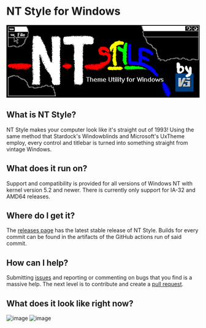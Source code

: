 # NT Style for Windows
![NT Style banner](/misc/banner.png)

## What is NT Style?
NT Style makes your computer look like it's straight out of 1993! Using the same method that Stardock's Windowblinds and  Microsoft's UxTheme employ, every control and titlebar is turned into something straight from vintage Windows.

## What does it run on?
Support and compatibility is provided for all versions of Windows NT with kernel version 5.2 and newer. There is currently only support for IA-32 and AMD64 releases.

## Where do I get it?
The [releases page](https://github.com/freedom7341/NTStyle/releases/latest) has the latest stable release of NT Style. Builds for every commit can be found in the artifacts of the GitHub actions run of said commit.

## How can I help?
Submitting [issues](/issues) and reporting or commenting on bugs that you find is a massive help. The next level is to contribute and create a [pull request](/pulls).

## What does it look like right now?
![image](https://github.com/Vortesys/NTStyle/assets/36094486/8c676043-1558-4b65-a270-2441b7f8406d)
![image](https://github.com/Vortesys/NTStyle/assets/36094486/a4a9735c-500b-439f-af45-33ebc4c28185)
